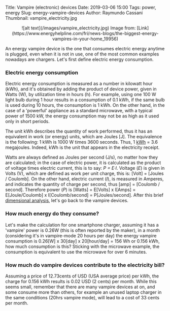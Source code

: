 Title: Vampire (electronic) devices
Date: 2019-03-06 15:00
Tags: power, energy
Slug: energy-vampire-devices
Author: Raymundo Cassani
Thumbnail: vampire_electricity.jpg

<center>
![alt text](/images/vampire_electricity.jpg)  
Image from: [Link](https://www.energyhelpline.com/fri/news-blogs/the-biggest-energy-vampires-in-your-home_19956)
</center>

An energy vampire device is the one that consumes electric energy anytime is plugged, even when it is not in use, one of the most common examples nowadays are chargers. Let's first define electric energy consumption.

### Electric energy consumption
Electric energy consumption is measured as a number in kilowatt hour (kWh), and it's obtained by adding the product of device power, given in Watts (W), by utilization time in hours (h). For example, using one 100 W light bulb during 1 hour results in a consumption of 0.1 kWh, if the same bulb is used during 10 hours, the consumption is 1 kWh. On the other hand, in the case of a 'powerful' appliance as a standard microwave, with a typical power of 1500 kW, the energy consumption may not be as high as it used only in short periods.

The unit kWh describes the quantity of work performed, thus it has an equivalent in work (or energy) units, which are Joules [J]. The equivalence is the following: 1 kWh is 1000 W times 3600 seconds. Thus, 1 [kWh](https://en.wikipedia.org/wiki/Kilowatt_hour) = 3.6 megajoules. Indeed, kWh is the unit that appears in the electricity receipt.

Watts are always defined as Joules per second (J/s), no matter how they are calculated; in the case of electric power, it is calculated as the product of voltage times electric current, this is to say:  *P = E·I*. Voltage (*E*) is given in Volts (V), which are defined as work per unit charge, this is: [Volt] =  [Joules / Coulomb]. On the other hand, electric current (*I*), is measured in Amperes, and indicates the quantity of charge per second, thus [amp] = [Coulomb / second]. Therefore power (*P*) is [Watts] = E[Volts] x I[Amps] = E[Joule/Coulomb] x I[Coulomb/second] = P[Joules/second]. After this brief [dimensional analysis](https://en.wikipedia.org/wiki/Dimensional_analysis), let's go back to the vampire devices.

### How much energy do they consume?  
Let's make the calculation for one smartphone charger, assuming it has a 'vampire' power is 0.26W (this is often reported by the maker), in a month (considering it's in vampire-mode 20 hours per day) the energy vampire consumption is 0.26[W] x 30[day] x 20[hour/day] = 156 Wh or 0.156 kWh, how much consumption is this? Sticking with the microwave example, the consumption is equivalent to use the microwave for over 6 minutes.

### How much do vampire devices contribute to the electricity bill?
Assuming a price of 12.73cents of USD (USA average price) per kWh, the charge for 0.156 kWh results is 0.02 USD (2 cents) per month. While this seems small, remember that there are many vampire devices at on, and some consume more than others, for example an unused laptop charger in the same conditions (20hrs vampire mode), will lead to a cost of 33 cents per month.
